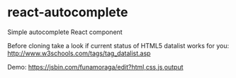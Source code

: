 # react-autocomplete
Simple autocomplete React component 

Before cloning take a look if current status of HTML5 datalist works for you:
http://www.w3schools.com/tags/tag_datalist.asp

Demo:
https://jsbin.com/funamoraga/edit?html,css,js,output
